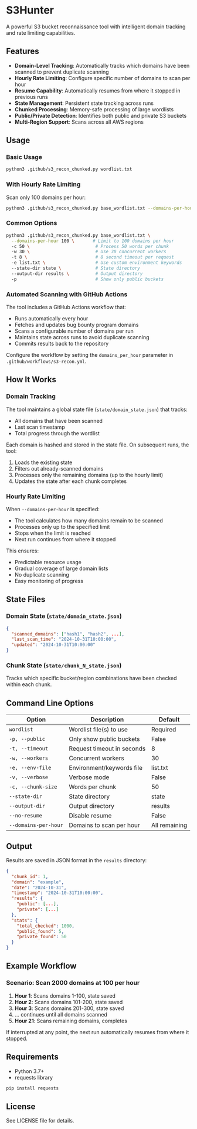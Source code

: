 # S3Hunter

A powerful S3 bucket reconnaissance tool with intelligent domain tracking and rate limiting capabilities.

## Features

- **Domain-Level Tracking**: Automatically tracks which domains have been scanned to prevent duplicate scanning
- **Hourly Rate Limiting**: Configure specific number of domains to scan per hour
- **Resume Capability**: Automatically resumes from where it stopped in previous runs
- **State Management**: Persistent state tracking across runs
- **Chunked Processing**: Memory-safe processing of large wordlists
- **Public/Private Detection**: Identifies both public and private S3 buckets
- **Multi-Region Support**: Scans across all AWS regions

## Usage

### Basic Usage

```bash
python3 .github/s3_recon_chunked.py wordlist.txt
```

### With Hourly Rate Limiting

Scan only 100 domains per hour:

```bash
python3 .github/s3_recon_chunked.py base_wordlist.txt --domains-per-hour 100
```

### Common Options

```bash
python3 .github/s3_recon_chunked.py base_wordlist.txt \
  --domains-per-hour 100 \       # Limit to 100 domains per hour
  -c 50 \                         # Process 50 words per chunk
  -w 30 \                         # Use 30 concurrent workers
  -t 8 \                          # 8 second timeout per request
  -e list.txt \                   # Use custom environment keywords
  --state-dir state \             # State directory
  --output-dir results \          # Output directory
  -p                              # Show only public buckets
```

### Automated Scanning with GitHub Actions

The tool includes a GitHub Actions workflow that:
- Runs automatically every hour
- Fetches and updates bug bounty program domains
- Scans a configurable number of domains per run
- Maintains state across runs to avoid duplicate scanning
- Commits results back to the repository

Configure the workflow by setting the `domains_per_hour` parameter in `.github/workflows/s3-recon.yml`.

## How It Works

### Domain Tracking

The tool maintains a global state file (`state/domain_state.json`) that tracks:
- All domains that have been scanned
- Last scan timestamp
- Total progress through the wordlist

Each domain is hashed and stored in the state file. On subsequent runs, the tool:
1. Loads the existing state
2. Filters out already-scanned domains
3. Processes only the remaining domains (up to the hourly limit)
4. Updates the state after each chunk completes

### Hourly Rate Limiting

When `--domains-per-hour` is specified:
- The tool calculates how many domains remain to be scanned
- Processes only up to the specified limit
- Stops when the limit is reached
- Next run continues from where it stopped

This ensures:
- Predictable resource usage
- Gradual coverage of large domain lists
- No duplicate scanning
- Easy monitoring of progress

## State Files

### Domain State (`state/domain_state.json`)

```json
{
  "scanned_domains": ["hash1", "hash2", ...],
  "last_scan_time": "2024-10-31T10:00:00",
  "updated": "2024-10-31T10:00:00"
}
```

### Chunk State (`state/chunk_N_state.json`)

Tracks which specific bucket/region combinations have been checked within each chunk.

## Command Line Options

| Option | Description | Default |
|--------|-------------|---------|
| `wordlist` | Wordlist file(s) to use | Required |
| `-p, --public` | Only show public buckets | False |
| `-t, --timeout` | Request timeout in seconds | 8 |
| `-w, --workers` | Concurrent workers | 30 |
| `-e, --env-file` | Environment/keywords file | list.txt |
| `-v, --verbose` | Verbose mode | False |
| `-c, --chunk-size` | Words per chunk | 50 |
| `--state-dir` | State directory | state |
| `--output-dir` | Output directory | results |
| `--no-resume` | Disable resume | False |
| `--domains-per-hour` | Domains to scan per hour | All remaining |

## Output

Results are saved in JSON format in the `results` directory:

```json
{
  "chunk_id": 1,
  "domain": "example",
  "date": "2024-10-31",
  "timestamp": "2024-10-31T10:00:00",
  "results": {
    "public": [...],
    "private": [...]
  },
  "stats": {
    "total_checked": 1000,
    "public_found": 5,
    "private_found": 50
  }
}
```

## Example Workflow

### Scenario: Scan 2000 domains at 100 per hour

1. **Hour 1**: Scans domains 1-100, state saved
2. **Hour 2**: Scans domains 101-200, state saved
3. **Hour 3**: Scans domains 201-300, state saved
4. ... continues until all domains scanned
5. **Hour 21**: Scans remaining domains, completes

If interrupted at any point, the next run automatically resumes from where it stopped.

## Requirements

- Python 3.7+
- requests library

```bash
pip install requests
```

## License

See LICENSE file for details.
